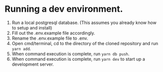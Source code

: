 # Running a dev environment.

1. Run a local postgresql database. (This assumes you already know how to setup and install)
2. Fill out the .env.example file accordingly.
3. Rename the .env.example file to .env.
4. Open cmd/terminal, cd to the directory of the cloned repository and run `yarn add`.
5. When command execution is complete, run `yarn db push`.
6. When command execution is complete, run `yarn dev` to start up a development server.

